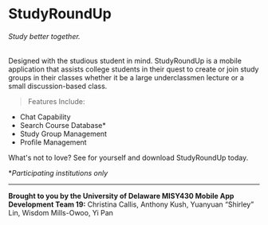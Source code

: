 # StudyRoundUp

###### Study better together.

Designed with the studious student in mind. StudyRoundUp is a mobile application that assists college students in their quest to create or join study groups in their classes whether it be a large underclassmen lecture or a small discussion-based class. 

> Features Include:
* Chat Capability
* Search Course Database*
* Study Group Management
* Profile Management

What's not to love? See for yourself and download StudyRoundUp today.

*_Participating institutions only_

---

**Brought to you by the University of Delaware MISY430 Mobile App Development Team 19:**
Christina Callis, Anthony Kush, Yuanyuan “Shirley” Lin, Wisdom Mills-Owoo, Yi Pan

